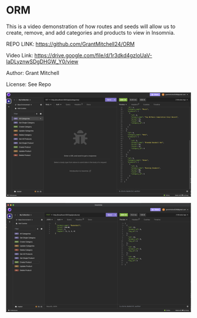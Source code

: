 # ORM

This is a video demonstration of how routes and seeds will allow us to create, remove, and add categories and products to view in Insomnia. 

REPO LINK: https://github.com/GrantMitchell24/ORM

Video Link: 
https://drive.google.com/file/d/1r3dkd4gzloUaV-IaDLyznwSDgDHGW_Y0/view

Author: Grant Mitchell

License: See Repo

![Preview image](./Assets/ORM-Screenshot1.png)

![Preview image](./Assets/ORM-Screenshot2.png)
